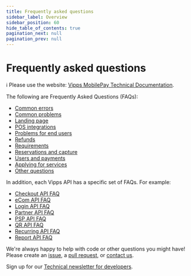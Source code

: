 ```yaml
---
title: Frequently asked questions
sidebar_label: Overview
sidebar_position: 60
hide_table_of_contents: true
pagination_next: null
pagination_prev: null
---
```


# Frequently asked questions

<!-- START_COMMENT -->
ℹ️ Please use the website:
[Vipps MobilePay Technical Documentation](https://developer.vippsmobilepay.com/docs/vipps-developers/faqs/).
<!-- END_COMMENT -->


The following are Frequently Asked Questions (FAQs):

* [Common errors](common-errors-faq.md)
* [Common problems](common-problems-faq.md)
* [Landing page](landing-page-faq.md)
* [POS integrations](pos-integrations-faq.md)
* [Problems for end users](problems-for-end-users-faq.md)
* [Refunds](refunds-faq.md)
* [Requirements](requirements-faq.md)
* [Reservations and capture](reserve-and-capture-faq.md)
* [Users and payments](users-and-payments-faq.md)
* [Applying for services](services.md)
* [Other questions](other-faq.md)

In addition, each Vipps API has a specific set of FAQs. For example:

* [Checkout API FAQ](https://developer.vippsmobilepay.com/docs/APIs/checkout-api/vipps-checkout-api-faq)
* [eCom API FAQ](https://developer.vippsmobilepay.com/docs/APIs/ecom-api/vipps-ecom-api-faq)
* [Login API FAQ](https://developer.vippsmobilepay.com/docs/APIs/login-api/vipps-login-api-faq)
* [Partner API FAQ](https://developer.vippsmobilepay.com/docs/APIs/partner-api/vipps-partner-api-faq)
* [PSP API FAQ](https://developer.vippsmobilepay.com/docs/APIs/psp-api/vipps-psp-api-faq)
* [QR API FAQ](https://developer.vippsmobilepay.com/docs/APIs/qr-api/vipps-qr-api-faq)
* [Recurring API FAQ](https://developer.vippsmobilepay.com/docs/APIs/recurring-api/vipps-recurring-api-faq)
* [Report API FAQ](https://developer.vippsmobilepay.com/docs/APIs/report-api/vipps-report-api-faq)

We're always happy to help with code or other questions you might have!
Please create an [issue](https://github.com/vippsas/vipps-developers/issues),
a [pull request](https://github.com/vippsas/vipps-developers/pulls),
or [contact us](https://developer.vippsmobilepay.com/docs/vipps-developers/contact).

Sign up for our [Technical newsletter for developers](https://developer.vippsmobilepay.com/docs/vipps-developers/newsletters).

